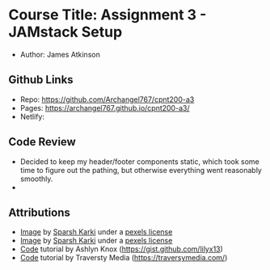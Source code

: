 # Course Title: Assignment 3 - JAMstack Setup
- Author: James Atkinson

## Github Links
- Repo: https://github.com/Archangel767/cpnt200-a3
- Pages: https://archangel767.github.io/cpnt200-a3/
- Netlify: 

## Code Review
- Decided to keep my header/footer components static, which took some time to figure out the pathing, but otherwise everything went reasonably smoothly.
- 

## Attributions

- [Image](https://images.pexels.com/photos/2350074/pexels-photo-2350074.jpeg?auto=compress&cs=tinysrgb&dpr=2&h=650&w=940) by [Sparsh Karki](https://www.pexels.com/@sparsh) under a [pexels license](https://www.pexels.com/creative-commons-images/)
- [Image](https://images.pexels.com/photos/3423864/pexels-photo-3423864.jpeg?auto=compress&cs=tinysrgb&dpr=2&h=650&w=940) by [Sparsh Karki](https://www.pexels.com/@sparsh) under a [pexels license](https://www.pexels.com/creative-commons-images/)
- [Code](https://sait-wbdv.github.io/fall-2021/courses/cpnt200/day03/) tutorial by Ashlyn Knox (https://gist.github.com/lilyx13)
- [Code](https://www.youtube.com/watch?v=ltzlhAxJr74&t=1509s) tutorial by Traversty Media (https://traversymedia.com/)
